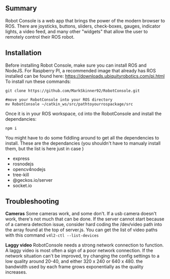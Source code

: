 ## Summary
Robot Console is a web app that brings the power of the modern browser to ROS. There are joysticks, buttons, sliders, check-boxes, gauges,  indicator lights, a video feed, and many other "widgets" that allow the user to remotely control their ROS robot.

## Installation
Before installing Robot Console, make sure you can install ROS and NodeJS.
For Raspberry PI, a recommended image that already has ROS installed can be found here: https://downloads.ubiquityrobotics.com/pi.html
To install run these commands:

    git clone https://github.com/MarkSkinner92/RobotConsole.git
    
    #move your RobotConsole into your ROS directory
    mv RobotConsole ~/catkin_ws/src/pathtoyourrospackage/src

Once it is in your ROS workspace, cd into the RobotConsole and install the dependancies:

    npm i
You might have to do some fiddling around to get all the dependencies to install. These are the dependancies (you shouldn't have to manualy install them, but the list is here just in case )

 - express
 - rosnodejs
 - opencv4nodejs
 - tree-kill
 - @geckos.io/server
 - socket.io

## Troubleshooting
**Cameras**
Some cameras work, and some don't. If a usb camera doesn't work, there's not much that can be done. If the server cannot start because of a camera detection issue, consider hard coding the /dev/video path into the array found at the top of server.js. You can get the list of video paths with this command `v4l2-ctl --list-devices`

**Laggy video**
RobotConsole needs a strong network connection to function. A laggy video is most often a sign of a poor network connection. If the network situation can't be improved, try changing the config settings to a low quality around 20-40, and either 320 x 240 or 640 x 480. the bandwidth used by each frame grows exponentially as the quality increases. 
